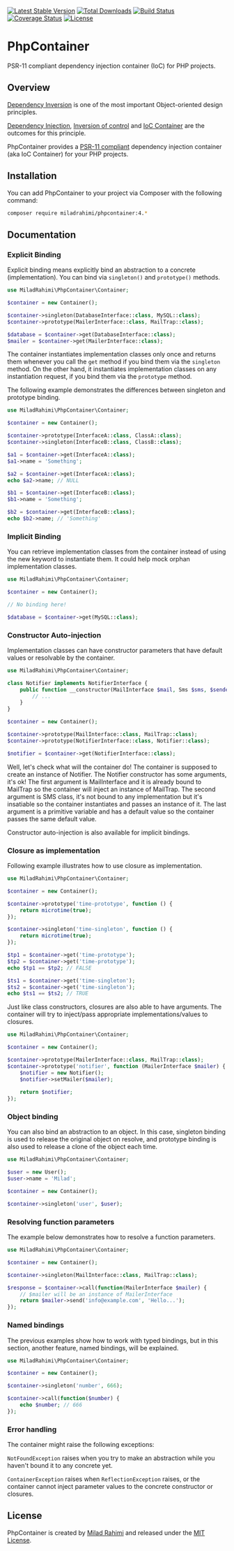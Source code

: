 [![Latest Stable Version](https://poser.pugx.org/miladrahimi/phpcontainer/v)](//packagist.org/packages/miladrahimi/phpcontainer)
[![Total Downloads](https://poser.pugx.org/miladrahimi/phpcontainer/downloads)](//packagist.org/packages/miladrahimi/phpcontainer)
[![Build Status](https://travis-ci.org/miladrahimi/phpcontainer.svg?branch=master)](https://travis-ci.org/miladrahimi/phpcontainer)
[![Coverage Status](https://coveralls.io/repos/github/miladrahimi/phpcontainer/badge.svg?branch=master)](https://coveralls.io/github/miladrahimi/phpcontainer?branch=master)
[![License](https://poser.pugx.org/miladrahimi/phpcontainer/license)](//packagist.org/packages/miladrahimi/phpcontainer)

# PhpContainer

PSR-11 compliant dependency injection container (IoC) for PHP projects.

## Overview
[Dependency Inversion](https://en.wikipedia.org/wiki/Dependency_inversion_principle) is one of the most important Object-oriented design principles.

[Dependency Injection](https://en.wikipedia.org/wiki/Dependency_injection), [Inversion of control](https://en.wikipedia.org/wiki/Inversion_of_control) and [IoC Container](http://www.codeproject.com/Articles/542752/Dependency-Inversion-Principle-IoC-Container-Depen) are the outcomes for this principle.

PhpContainer provides a [PSR-11 compliant](https://www.php-fig.org/psr/psr-11) dependency injection container (aka IoC Container) for your PHP projects.

## Installation

You can add PhpContainer to your project via Composer with the following command:

```bash
composer require miladrahimi/phpcontainer:4.*
```

## Documentation

### Explicit Binding

Explicit binding means explicitly bind an abstraction to a concrete (implementation).
You can bind via `singleton()` and `prototype()` methods.

```php
use MiladRahimi\PhpContainer\Container;

$container = new Container();

$container->singleton(DatabaseInterface::class, MySQL::class);
$container->prototype(MailerInterface::class, MailTrap::class);

$database = $container->get(DatabaseInterface::class);
$mailer = $container->get(MailerInterface::class);
```

The container instantiates implementation classes only once and returns them whenever you call the `get` method if you bind them via the `singleton` method.
On the other hand, it instantiates implementation classes on any instantiation request, if you bind them via the `prototype` method.

The following example demonstrates the differences between singleton and prototype binding.

```php
use MiladRahimi\PhpContainer\Container;

$container = new Container();

$container->prototype(InterfaceA::class, ClassA::class);
$container->singleton(InterfaceB::class, ClassB::class);

$a1 = $container->get(InterfaceA::class);
$a1->name = 'Something';

$a2 = $container->get(InterfaceA::class);
echo $a2->name; // NULL

$b1 = $container->get(InterfaceB::class);
$b1->name = 'Something';

$b2 = $container->get(InterfaceB::class);
echo $b2->name; // 'Something'

```

### Implicit Binding

You can retrieve implementation classes from the container instead of using the new keyword to instantiate them.
It could help mock orphan implementation classes.

```php
use MiladRahimi\PhpContainer\Container;

$container = new Container();

// No binding here!

$database = $container->get(MySQL::class);
```

### Constructor Auto-injection

Implementation classes can have constructor parameters that have default values or resolvable by the container.

```php
use MiladRahimi\PhpContainer\Container;

class Notifier implements NotifierInterface {
    public function __constructor(MailInterface $mail, Sms $sms, $sender = 'Awesome') {
        // ...
    }
}

$container = new Container();

$container->prototype(MailInterface::class, MailTrap::class);
$container->prototype(NotifierInterface::class, Notifier::class);

$notifier = $container->get(NotifierInterface::class);
```

Well, let's check what will the container do!
The container is supposed to create an instance of Notifier.
The Notifier constructor has some arguments, it's ok!
The first argument is MailInterface and it is already bound to MailTrap so the container will inject an instance of MailTrap.
The second argument is SMS class, it's not bound to any implementation but it's insatiable so the container instantiates and passes an instance of it.
The last argument is a primitive variable and has a default value so the container passes the same default value.

Constructor auto-injection is also available for implicit bindings.

### Closure as implementation

Following example illustrates how to use closure as implementation.

```php
use MiladRahimi\PhpContainer\Container;

$container = new Container();

$container->prototype('time-prototype', function () {
    return microtime(true);
});

$container->singleton('time-singleton', function () {
    return microtime(true);
});

$tp1 = $container->get('time-prototype');
$tp2 = $container->get('time-prototype');
echo $tp1 == $tp2; // FALSE

$ts1 = $container->get('time-singleton');
$ts2 = $container->get('time-singleton');
echo $ts1 == $ts2; // TRUE
```

Just like class constructors, closures are also able to have arguments.
The container will try to inject/pass appropriate implementations/values to closures.

```php
use MiladRahimi\PhpContainer\Container;

$container = new Container();

$container->prototype(MailerInterface::class, MailTrap::class);
$container->prototype('notifier', function (MailerInterface $mailer) {
    $notifier = new Notifier();
    $notifier->setMailer($mailer);
    
    return $notifier;
});
```

### Object binding

You can also bind an abstraction to an object.
In this case, singleton binding is used to release the original object on resolve, and prototype binding is also used to release a clone of the object each time.

```php
use MiladRahimi\PhpContainer\Container;

$user = new User();
$user->name = 'Milad';

$container = new Container();

$container->singleton('user', $user);
```

### Resolving function parameters

The example below demonstrates how to resolve a function parameters.

```php
use MiladRahimi\PhpContainer\Container;

$container = new Container();

$container->singleton(MailInterface::class, MailTrap::class);

$response = $container->call(function(MailerInterface $mailer) {
    // $mailer will be an instance of MailerInterface
    return $mailer->send('info@example.com', 'Hello...');
});
```

### Named bindings

The previous examples show how to work with typed bindings, but in this section, another feature, named bindings, will be explained.

```php
use MiladRahimi\PhpContainer\Container;

$container = new Container();

$container->singleton('number', 666);

$container->call(function($number) {
    echo $number; // 666
});
```

### Error handling

The container might raise the following exceptions:

`NotFoundException` raises when you try to make an abstraction while you haven't bound it to any concrete yet.

`ContainerException` raises when `ReflectionException` raises, or the container cannot inject parameter values to the concrete constructor or closures.

## License

PhpContainer is created by [Milad Rahimi](https://miladrahimi.com) and released under the [MIT License](http://opensource.org/licenses/mit-license.php).
